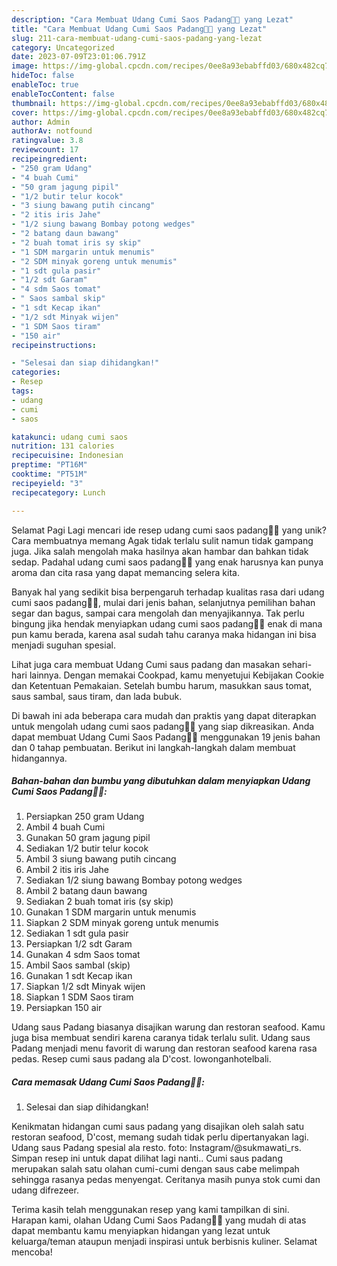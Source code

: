 ```yaml
---
description: "Cara Membuat Udang Cumi Saos Padang🐙🦐 yang Lezat"
title: "Cara Membuat Udang Cumi Saos Padang🐙🦐 yang Lezat"
slug: 211-cara-membuat-udang-cumi-saos-padang-yang-lezat
category: Uncategorized
date: 2023-07-09T23:01:06.791Z
image: https://img-global.cpcdn.com/recipes/0ee8a93ebabffd03/680x482cq70/udang-cumi-saos-padang-foto-resep-utama.jpg
hideToc: false
enableToc: true
enableTocContent: false
thumbnail: https://img-global.cpcdn.com/recipes/0ee8a93ebabffd03/680x482cq70/udang-cumi-saos-padang-foto-resep-utama.jpg
cover: https://img-global.cpcdn.com/recipes/0ee8a93ebabffd03/680x482cq70/udang-cumi-saos-padang-foto-resep-utama.jpg
author: Admin
authorAv: notfound
ratingvalue: 3.8
reviewcount: 17
recipeingredient:
- "250 gram Udang"
- "4 buah Cumi"
- "50 gram jagung pipil"
- "1/2 butir telur kocok"
- "3 siung bawang putih cincang"
- "2 itis iris Jahe"
- "1/2 siung bawang Bombay potong wedges"
- "2 batang daun bawang"
- "2 buah tomat iris sy skip"
- "1 SDM margarin untuk menumis"
- "2 SDM minyak goreng untuk menumis"
- "1 sdt gula pasir"
- "1/2 sdt Garam"
- "4 sdm Saos tomat"
- " Saos sambal skip"
- "1 sdt Kecap ikan"
- "1/2 sdt Minyak wijen"
- "1 SDM Saos tiram"
- "150 air"
recipeinstructions:

- "Selesai dan siap dihidangkan!"
categories:
- Resep
tags:
- udang
- cumi
- saos

katakunci: udang cumi saos 
nutrition: 131 calories
recipecuisine: Indonesian
preptime: "PT16M"
cooktime: "PT51M"
recipeyield: "3"
recipecategory: Lunch

---
```



Selamat Pagi Lagi mencari ide resep udang cumi saos padang🐙🦐 yang unik? Cara membuatnya memang Agak tidak terlalu sulit namun tidak gampang juga. Jika salah mengolah maka hasilnya akan hambar dan bahkan tidak sedap. Padahal udang cumi saos padang🐙🦐 yang enak harusnya kan punya aroma dan cita rasa yang dapat memancing selera kita.


Banyak hal yang sedikit bisa berpengaruh terhadap kualitas rasa dari udang cumi saos padang🐙🦐, mulai dari jenis bahan, selanjutnya pemilihan bahan segar dan bagus, sampai cara mengolah dan menyajikannya. Tak perlu bingung jika hendak menyiapkan udang cumi saos padang🐙🦐 enak di mana pun kamu berada, karena asal sudah tahu caranya maka hidangan ini bisa menjadi suguhan spesial.

Lihat juga cara membuat Udang Cumi saus padang dan masakan sehari-hari lainnya. Dengan memakai Cookpad, kamu menyetujui Kebijakan Cookie dan Ketentuan Pemakaian. Setelah bumbu harum, masukkan saus tomat, saus sambal, saus tiram, dan lada bubuk.


Di bawah ini ada beberapa cara mudah dan praktis yang dapat diterapkan untuk mengolah udang cumi saos padang🐙🦐 yang siap dikreasikan. Anda dapat membuat Udang Cumi Saos Padang🐙🦐 menggunakan 19 jenis bahan dan 0 tahap pembuatan. Berikut ini langkah-langkah dalam membuat hidangannya.

<!--inarticleads1-->

##### Bahan-bahan dan bumbu yang dibutuhkan dalam menyiapkan Udang Cumi Saos Padang🐙🦐:

1. Persiapkan 250 gram Udang
1. Ambil 4 buah Cumi
1. Gunakan 50 gram jagung pipil
1. Sediakan 1/2 butir telur kocok
1. Ambil 3 siung bawang putih cincang
1. Ambil 2 itis iris Jahe
1. Sediakan 1/2 siung bawang Bombay potong wedges
1. Ambil 2 batang daun bawang
1. Sediakan 2 buah tomat iris (sy skip)
1. Gunakan 1 SDM margarin untuk menumis
1. Siapkan 2 SDM minyak goreng untuk menumis
1. Sediakan 1 sdt gula pasir
1. Persiapkan 1/2 sdt Garam
1. Gunakan 4 sdm Saos tomat
1. Ambil  Saos sambal (skip)
1. Gunakan 1 sdt Kecap ikan
1. Siapkan 1/2 sdt Minyak wijen
1. Siapkan 1 SDM Saos tiram
1. Persiapkan 150 air


Udang saus Padang biasanya disajikan warung dan restoran seafood. Kamu juga bisa membuat sendiri karena caranya tidak terlalu sulit. Udang saus Padang menjadi menu favorit di warung dan restoran seafood karena rasa pedas. Resep cumi saus padang ala D&#39;cost. lowonganhotelbali. 

<!--inarticleads2-->

##### Cara memasak Udang Cumi Saos Padang🐙🦐:


1. Selesai dan siap dihidangkan!

Kenikmatan hidangan cumi saus padang yang disajikan oleh salah satu restoran seafood, D&#39;cost, memang sudah tidak perlu dipertanyakan lagi. Udang saus Padang spesial ala resto. foto: Instagram/@sukmawati_rs. Simpan resep ini untuk dapat dilihat lagi nanti.. Cumi saus padang merupakan salah satu olahan cumi-cumi dengan saus cabe melimpah sehingga rasanya pedas menyengat. Ceritanya masih punya stok cumi dan udang difrezeer. 

Terima kasih telah menggunakan resep yang kami tampilkan di sini. Harapan kami, olahan Udang Cumi Saos Padang🐙🦐 yang mudah di atas dapat membantu kamu menyiapkan hidangan yang lezat untuk keluarga/teman ataupun menjadi inspirasi untuk berbisnis kuliner. Selamat mencoba!
